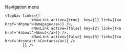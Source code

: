 Navigation menu

    <TopNav links={[ 
                <NavLink active={true}  key={1} link={(<a href='#home'>Homepage</a>)} />,
                <NavLink active={false} key={2} link={(<a href='#about'>About</a>)} />,
                <NavLink active={false} key={3} link={(<a href='#contact'>Contact</a>)} /> 
            ]} />

